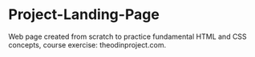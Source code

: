 # Project-Landing-Page
Web page created from scratch to practice fundamental HTML and CSS concepts, course exercise: theodinproject.com.
